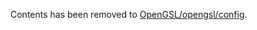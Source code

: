 Contents has been removed to [OpenGSL/opengsl/config](https://github.com/OpenGSL/OpenGSL/tree/main/opengsl/config).